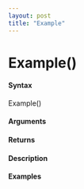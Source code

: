 ```yaml
---
layout: post
title: "Example"
---
```



Example()
======

#### Syntax

Example()

#### Arguments

#### Returns

#### Description

#### Examples
```

```
